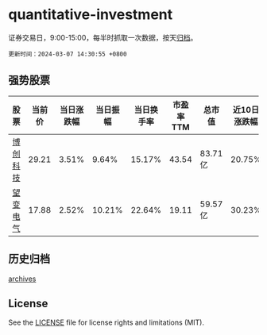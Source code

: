 # quantitative-investment

证券交易日，9:00-15:00，每半时抓取一次数据，按天[归档](archives)。

`更新时间：2024-03-07 14:30:55 +0800`

## 强势股票

|股票|当前价|当日涨跌幅|当日振幅|当日换手率|市盈率TTM|总市值|近10日涨跌幅|
|----|----|----|----|----|----|----|----|
|[博创科技](https://xueqiu.com/S/SZ300548)|29.21|3.51%|9.64%|15.17%|43.54|83.71亿|20.75%|
|[望变电气](https://xueqiu.com/S/SH603191)|17.88|2.52%|10.21%|22.64%|19.11|59.57亿|30.23%|

## 历史归档

[archives](archives)

## License

See the [LICENSE](LICENSE) file for license rights and limitations (MIT).
